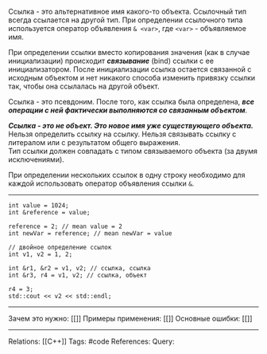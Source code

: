 Ссылка - это альтернативное имя какого-то объекта. Ссылочный тип всегда ссылается на другой тип. При определении ссылочного типа используется оператор объявления `& <var>`, где `<var>` - объявляемое имя. 

При определении ссылки вместо копирования значения (как в случае инициализации) происходит ***связывание*** (bind) ссылки с ее инициализатором. После инициализации ссылка остается связанной с исходным объектом и нет никакого способа изменить привязку ссылки так, чтобы она ссылалась на другой объект. 

Ссылка - это псевдоним. После того, как ссылка была определена, ***все операции с ней фактически выполняются со связанным объектом***. 

***Ссылка - это не объект. Это новое имя уже существующего объекта.*** 
Нельзя определить ссылку на ссылку. 
Нельзя связывать ссылку с литералом или с результатом общего выражения.  
Тип ссылки должен совпадать с типом связываемого объекта (за двумя исключениями). 

При определении нескольких ссылок в одну строку необходимо для каждой использовать оператор объявления ссылки `&`. 

___
```
int value = 1024;
int &reference = value;

reference = 2; // mean value = 2
int newVar = reference; // mean newVar = value

// двойное определение ссылок
int v1, v2 = 1, 2;

int &r1, &r2 = v1, v2; // ссылка, ссылка
int &r3, r4 = v1, v2; // ссылка, объект

r4 = 3;
std::cout << v2 << std::endl;

```
___
Зачем это нужно: [[]] 
Примеры применения: [[]] 
Основные ошибки: [[]]
___
Relations: [[C++]] 
Tags: #code
References: 
Query: 